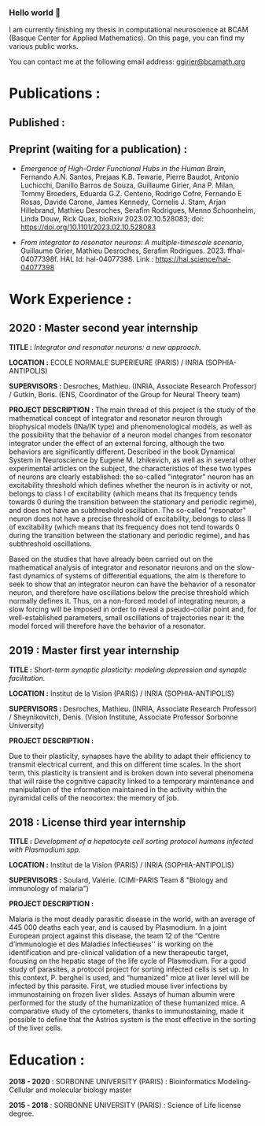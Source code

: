 ### Hello world 👋

I am currently finishing my thesis in computational neuroscience at BCAM (Basque Center for Applied Mathematics). 
On this page, you can find my various public works.

You can contact me at the following email address: ggirier@bcamath.org


# Publications :

## Published : 

## Preprint (waiting for a publication) : 

- _Emergence of High-Order Functional Hubs in the Human Brain_, Fernando A.N. Santos, Prejaas K.B. Tewarie, Pierre Baudot, Antonio Luchicchi, Danillo Barros de Souza, Guillaume Girier, Ana P. Milan, Tommy Broeders, Eduarda G.Z. Centeno, Rodrigo Cofre, Fernando E Rosas, Davide Carone, James Kennedy, Cornelis J. Stam, Arjan Hillebrand, Mathieu Desroches, Serafim Rodrigues, Menno Schoonheim, Linda Douw, Rick Quax, bioRxiv 2023.02.10.528083; doi: https://doi.org/10.1101/2023.02.10.528083

- _From integrator to resonator neurons: A multiple-timescale scenario_, Guillaume Girier, Mathieu Desroches, Serafim Rodrigues. 2023. ffhal-04077398f. HAL Id: hal-04077398. Link : https://hal.science/hal-04077398

# Work Experience :

## 2020 : Master second year internship

__TITLE :__ _Integrator and resonator neurons: a new approach._

__LOCATION :__ ECOLE NORMALE SUPERIEURE (PARIS) / INRIA (SOPHIA-ANTIPOLIS)

__SUPERVISORS :__ Desroches, Mathieu. (INRIA, Associate Research Professor) /
	          Gutkin, Boris. (ENS, Coordinator of the Group for Neural Theory team)

__PROJECT DESCRIPTION :__ 
The main thread of this project is the study of the mathematical concept of integrator and resonator neuron through biophysical models (INa/IK type) and phenomenological models, as well as the possibility that the behavior of a neuron model changes from resonator integrator under the effect of an external forcing, although the two behaviors are significantly different. Described in the book Dynamical System in Neuroscience by Eugene M. Izhikevich, as well as in several other experimental articles on the subject, the characteristics of these two types of neurons are clearly established: the so-called "integrator" neuron has an excitability threshold which defines whether the neuron is in activity or not, belongs to class I of excitability (which means that its frequency tends towards 0 during the transition between the stationary and periodic regime), and does not have an subthreshold oscillation. The so-called "resonator" neuron does not have a precise threshold of excitability, belongs to class II of excitability (which means that its frequency does not tend towards 0 during the transition between the stationary and periodic regime), and has subthreshold oscillations.

Based on the studies that have already been carried out on the mathematical analysis of integrator and resonator neurons and on the slow-fast dynamics of systems of differential equations, the aim is therefore to seek to show that an integrator neuron can have the behavior of a resonator neuron, and therefore have oscillations below the precise threshold which normally defines it. Thus, on a non-forced model of integrating neuron, a slow forcing will be imposed in order to reveal a pseudo-collar point and, for well-established parameters, small oscillations of trajectories near it: the model forced will therefore have the behavior of a resonator.

## 2019 : Master first year internship

__TITLE :__ _Short-term synaptic plasticity: modeling depression and synaptic facilitation._

__LOCATION :__ Institut de la Vision (PARIS) / INRIA (SOPHIA-ANTIPOLIS)

__SUPERVISORS :__ Desroches, Mathieu. (INRIA, Associate Research Professor) /
	          Sheynikovitch, Denis. (Vision Institute, Associate Professor Sorbonne University)

__PROJECT DESCRIPTION :__ 

Due to their plasticity, synapses have the ability to adapt their efficiency to transmit electrical current, and this on different time scales. In the short term, this plasticity is transient and is broken down into several phenomena that will raise the cognitive capacity linked to a temporary maintenance and manipulation of the information maintained in the activity within the pyramidal cells of the neocortex: the memory of job. 

<!-- a normal html comment -->

## 2018 : License third year internship

__TITLE :__ _Development of a hepatocyte cell sorting protocol humans infected with Plasmodium spp._

__LOCATION :__ Institut de la Vision (PARIS) / INRIA (SOPHIA-ANTIPOLIS)

__SUPERVISORS :__ Soulard, Valérie. (CIMI-PARIS Team 8 "Biology and immunology of malaria")

__PROJECT DESCRIPTION :__ 

Malaria is the most deadly parasitic disease in the world, with an average of 445 000 deaths each year, and is caused by Plasmodium. In a joint European project against this disease, the team 12 of the “Centre d’Immunologie et des Maladies Infectieuses'' is working on the identification and pre-clinical validation of a new therapeutic target, focusing on the hepatic stage of the life cycle of Plasmodium. For a good study of parasites, a protocol project for sorting infected cells is set up. In this context, P. berghei is used, and “humanized” mice at liver level will be infected by this parasite. First, we studied mouse liver infections by immunostaining on frozen liver slides. Assays of human albumin were performed for the study of the humanization of these humanized mice. A comparative study of the cytometers, thanks to immunostaining, made it possible to define that the Astrios system is the most effective in the sorting of the liver cells. 

# Education : 

__2018 - 2020__ : SORBONNE UNIVERSITY (PARIS) : Bioinformatics Modeling-Cellular and molecular biology master

__2015 - 2018__ : SORBONNE UNIVERSITY (PARIS) : Science of Life license degree.
